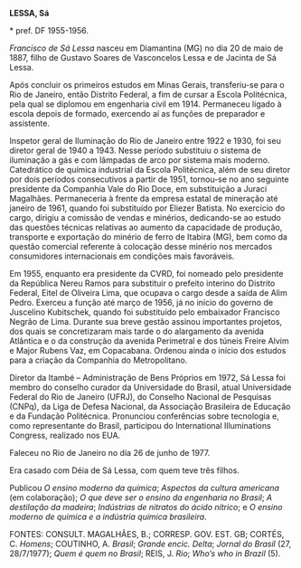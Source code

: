 **LESSA, Sá**

\* pref. DF 1955-1956.

*Francisco de Sá Lessa* nasceu em Diamantina (MG) no dia 20 de maio de
1887, filho de Gustavo Soares de Vasconcelos Lessa e de Jacinta de Sá
Lessa.

Após concluir os primeiros estudos em Minas Gerais, transferiu-se para o
Rio de Janeiro, então Distrito Federal, a fim de cursar a Escola
Politécnica, pela qual se diplomou em engenharia civil em 1914.
Permaneceu ligado à escola depois de formado, exercendo aí as funções de
preparador e assistente.

Inspetor geral de Iluminação do Rio de Janeiro entre 1922 e 1930, foi
seu diretor geral de 1940 a 1943. Nesse período substituiu o sistema de
iluminação a gás e com lâmpadas de arco por sistema mais moderno.
Catedrático de química industrial da Escola Politécnica, além de seu
diretor por dois períodos consecutivos a partir de 1951, tornou-se no
ano seguinte presidente da Companhia Vale do Rio Doce, em substituição a
Juraci Magalhães. Permaneceria à frente da empresa estatal de mineração
até janeiro de 1961, quando foi substituído por Eliezer Batista. No
exercício do cargo, dirigiu a comissão de vendas e minérios,
dedicando-se ao estudo das questões técnicas relativas ao aumento da
capacidade de produção, transporte e exportação do minério de ferro de
Itabira (MG), bem como da questão comercial referente à colocação desse
minério nos mercados consumidores internacionais em condições mais
favoráveis.

Em 1955, enquanto era presidente da CVRD, foi nomeado pelo presidente da
República Nereu Ramos para substituir o prefeito interino do Distrito
Federal, Eitel de Oliveira Lima, que ocupava o cargo desde a saída de
Alim Pedro. Exerceu a função até março de 1956, já no início do governo
de Juscelino Kubitschek, quando foi substituído pelo embaixador
Francisco Negrão de Lima. Durante sua breve gestão assinou importantes
projetos, dos quais se concretizaram mais tarde o do alargamento da
avenida Atlântica e o da construção da avenida Perimetral e dos túneis
Freire Alvim e Major Rubens Vaz, em Copacabana. Ordenou ainda o início
dos estudos para a criação da Companhia do Metropolitano.

Diretor da Itambé – Administração de Bens Próprios em 1972, Sá Lessa foi
membro do conselho curador da Universidade do Brasil, atual Universidade
Federal do Rio de Janeiro (UFRJ), do Conselho Nacional de Pesquisas
(CNPq), da Liga de Defesa Nacional, da Associação Brasileira de Educação
e da Fundação Politécnica. Pronunciou conferências sobre tecnologia e,
como representante do Brasil, participou do International Illuminations
Congress, realizado nos EUA.

Faleceu no Rio de Janeiro no dia 26 de junho de 1977.

Era casado com Déia de Sá Lessa, com quem teve três filhos.

Publicou *O* *ensino moderno da química*; *Aspectos da cultura
americana* (em colaboração); *O que deve ser o ensino da engenharia* *no
Brasil*; *A destilação da madeira*; *Indústrias* *de nitratos do ácido
nítrico*; e *O ensino moderno de química e a indústria química
brasileira*.

FONTES: CONSULT. MAGALHÃES, B.; CORRESP. GOV. EST. GB; CORTÉS, C.
*Homens*; COUTINHO, A. *Brasil*; *Grande encic. Delta*; *Jornal do
Brasil* (27, 28/7/1977); *Quem é quem no Brasil*; REIS, J. *Rio*; *Who’s
who in Brazil* (5).
